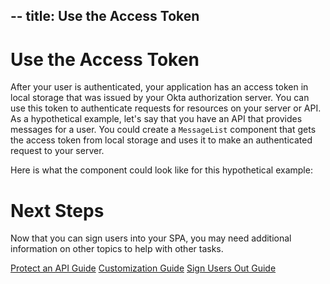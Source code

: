 --
title: Use the Access Token
---
# Use the Access Token
After your user is authenticated, your application has an access token in local storage that was issued by your Okta authorization server. You can use this token to authenticate requests for resources on your server or API. As a hypothetical example, let's say that you have an API that provides messages for a user. You could create a `MessageList` component that gets the access token from local storage and uses it to make an authenticated request to your server.

Here is what the component could look like for this hypothetical example:

<StackSelector snippet="getaccesstoken"/>

# Next Steps

Now that you can sign users into your SPA, you may need additional information on other topics to help with other tasks.

[Protect an API Guide](protect-an-api-guidelink)
[Customization Guide](customization-guidelink)
[Sign Users Out Guide](sign-users-out-guidelink)
